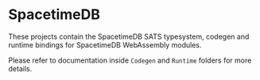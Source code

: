 # SpacetimeDB

These projects contain the SpacetimeDB SATS typesystem, codegen and runtime bindings for SpacetimeDB WebAssembly modules.

Please refer to documentation inside `Codegen` and `Runtime` folders for more details.
